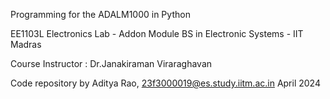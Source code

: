 Programming for the ADALM1000 in Python

EE1103L Electronics Lab - Addon Module BS in Electronic Systems - IIT Madras

Course Instructor : Dr.Janakiraman Viraraghavan 

Code repository by Aditya Rao, 23f3000019@es.study.iitm.ac.in April 2024
